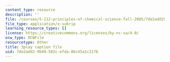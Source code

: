 ```yaml
---
content_type: resource
description: ''
file: /courses/5-112-principles-of-chemical-science-fall-2005/7de2add29b49582cefda0bc45a1c2176_mJAf9OYfLV8.srt
file_type: application/x-subrip
learning_resource_types: []
license: https://creativecommons.org/licenses/by-nc-sa/4.0/
ocw_type: OCWFile
resourcetype: Other
title: 3play caption file
uid: 7de2add2-9b49-582c-efda-0bc45a1c2176
---
```

